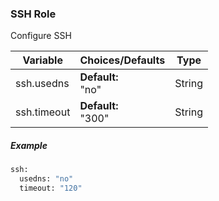 
### SSH Role

Configure SSH

Variable | Choices/Defaults | Type
--- | --- | ---
ssh.usedns|__Default:__<br>"no"|String
ssh.timeout|__Default:__<br>"300"|String

##### Example 

```python
ssh:
  usedns: "no"
  timeout: "120"
```
